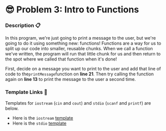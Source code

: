 # 😎 Problem 3: Intro to Functions

### Description 📋

In this program, we're just going to print a message to the user, but we're going to do it using something new: functions! Functions are a way for us to split up our code into smaller, reusable chunks. When we call a function we've written, the program will run that little chunk for us and then return to the spot where we called that function when it's done!

First, decide on a message you want to print to the user and add that line of code to the`printMessage`function on **line 21**. Then try calling the function again on **line 13** to print the message to the user a second time.

### Template Links 📝

Templates for `iostream` \(`cin` and `cout`\) and `stdio` \(`scanf` and `printf`\) are below.

* Here is the `iostream` [template](https://cplayground.com/?p=frog-pheasant-grouse)
* Here is the `stdio` [template](https://cplayground.com/?p=lobster-tapir-jellyfish)

